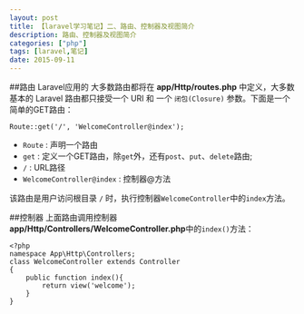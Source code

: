 ```yaml
---
layout: post
title: 【laravel学习笔记】二、路由、控制器及视图简介 
description: 路由、控制器及视图简介
categories: ["php"]
tags: [laravel,笔记]
date: 2015-09-11
---
```


##路由
Laravel应用的 大多数路由都将在 **app/Http/routes.php** 中定义，大多数基本的 Laravel 路由都只接受一个 URI 和 一个 `闭包(Closure)` 参数。下面是一个简单的GET路由：

    Route::get('/', 'WelcomeController@index');

* `Route` : 声明一个路由
* `get` : 定义一个GET路由，除`get`外，还有`post`、`put`、`delete`路由;
* `/` : URL路径
* `WelcomeController@index` : 控制器@方法

该路由是用户访问根目录 `/` 时，执行控制器`WelcomeController`中的`index`方法。

##控制器
上面路由调用控制器 **app/Http/Controllers/WelcomeController.php**中的`index()`方法：

    <?php
    namespace App\Http\Controllers;
    class WelcomeController extends Controller
    {
        public function index(){
            return view('welcome');
        }
    }